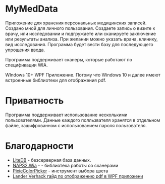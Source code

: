 # MyMedData
Приложение для хранения персональных медицинских записей. Создано мной для личного пользования. Создаете запись о визите к врачу, или исследовании и подгружаете или сканируете заключение или результаты анализа. При желании можно указать врача, клинику, вид исследования. Программа будет вести базу для последующего упрощения ввода.

Программа поддерживает сканеры, которые работают по спецификации WIA.

WIndows 10+ WPF Приложение. Потому что Windows 10 и далее имеют встроенные библиотеки для отображения pdf.

# Приватность
Программа поддерживает использование несколькими пользователями. Данные каждого полльзвателя хранятся в отдельном файле, зашифрованном с использованием пароля пользователя.

# Благодарности
* [LiteDB](https://www.litedb.org/) - безсерверная база данных.
* [NAPS2.Wia](https://github.com/cyanfish/naps2-wia) - - библиотека работы со сканерами
* [PixieColorPicker](https://github.com/PixiEditor/ColorPicker) - инструмент выбора цвета
* [Lander Verhack гайд по отображению pdf в WPF приложени](https://blogs.u2u.be/lander/post/2018/01/23/Creating-a-PDF-Viewer-in-WPF-using-Windows-10-APIs)
